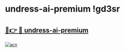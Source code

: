 # undress-ai-premium !gd3sr

# <h2><a href="https://cb6m1k.esa.edu.pl?title=undress-ai-premium&ref=gd3sr">🔗👉 🔴 undress-ai-premium</a></h2>

[![acn](https://github.com/user-attachments/assets/0f9c940e-d8b0-45ae-aac7-cd30a18b3e1c)](https://cb6m1k.esa.edu.pl?title=undress-ai-premium&ref=gd3sr)

